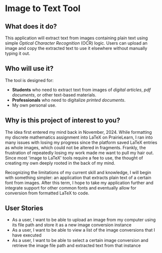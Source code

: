 # Image to Text Tool 

## What does it do?

This application will extract text from images containing plain text using simple *Optical Character Recognition* (OCR) logic. Users can upload an image and copy the extracted text to use it elsewhere without manually typing it out.

## Who will use it?

The tool is designed for:
- **Students** who need to extract text from images of *digital articles*, *pdf documents*, or other text-based materials.
- **Professionals** who need to digitalize *printed documents*.
- My own personal use.

## Why is this project of interest to you?

The idea first entered my mind back in November, 2024. While formatting my discrete mathematics assignment into LaTeX on PrairieLearn, I ran into many issues with losing my progress since the platform saved LaTeX entries as whole images, which could not be altered in fragments. Frankly, the frustration of repeatedly losing my work made me want to pull my hair out. Since most 'image to LaTeX' tools require a fee to use, the thought of creating my own deeply rooted in the back of my mind.

Recognizing the limitations of my current skill and knowledge, I will begin with something simpler: an application that extracts plain text of a certain font from images. After this term, I hope to take my application further and integrate support for other common fonts and eventually allow for conversion from formatted LaTeX to code.

## User Stories

- As a user, I want to be able to upload an image from my computer using its file path and store it as a new image conversion instance
- As a user, I want to be able to view a list of the image conversions that I have executed
- As a user, I want to be able to select a certain image conversion and retrieve the image file path and extracted text from that instance